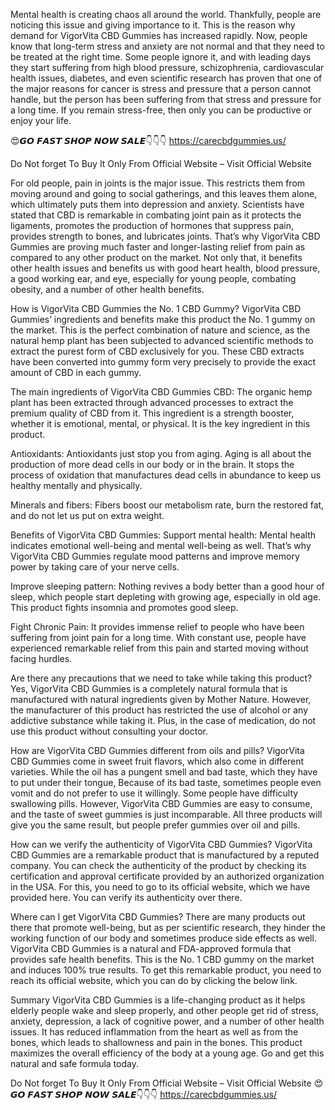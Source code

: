 Mental health is creating chaos all around the world. Thankfully, people are noticing this issue and giving importance to it. This is the reason why demand for VigorVita CBD Gummies has increased rapidly. Now, people know that long-term stress and anxiety are not normal and that they need to be treated at the right time. Some people ignore it, and with leading days they start suffering from high blood pressure, schizophrenia, cardiovascular health issues, diabetes, and even scientific research has proven that one of the major reasons for cancer is stress and pressure that a person cannot handle, but the person has been suffering from that stress and pressure for a long time. If you remain stress-free, then only you can be productive or enjoy your life. 

😍𝙂𝙊 𝙁𝘼𝙎𝙏 𝙎𝙃𝙊𝙋 𝙉𝙊𝙒 𝙎𝘼𝙇𝙀👇👇👇
https://carecbdgummies.us/

Do Not forget To Buy It Only From Official Website – Visit Official Website

For old people, pain in joints is the major issue. This restricts them from moving around and going to social gatherings, and this leaves them alone, which ultimately puts them into depression and anxiety. Scientists have stated that CBD is remarkable in combating joint pain as it protects the ligaments, promotes the production of hormones that suppress pain, provides strength to bones, and lubricates joints. That’s why VigorVita CBD Gummies are proving much faster and longer-lasting relief from pain as compared to any other product on the market. Not only that, it benefits other health issues and benefits us with good heart health, blood pressure, a good working ear, and eye, especially for young people, combating obesity, and a number of other health benefits.

How is VigorVita CBD Gummies the No. 1 CBD Gummy?
VigorVita CBD Gummies’ ingredients and benefits make this product the No. 1 gummy on the market. This is the perfect combination of nature and science, as the natural hemp plant has been subjected to advanced scientific methods to extract the purest form of CBD exclusively for you. These CBD extracts have been converted into gummy form very precisely to provide the exact amount of CBD in each gummy.


The main ingredients of VigorVita CBD Gummies
CBD: The organic hemp plant has been extracted through advanced processes to extract the premium quality of CBD from it. This ingredient is a strength booster, whether it is emotional, mental, or physical. It is the key ingredient in this product.

Antioxidants: Antioxidants just stop you from aging. Aging is all about the production of more dead cells in our body or in the brain. It stops the process of oxidation that manufactures dead cells in abundance to keep us healthy mentally and physically.

Minerals and fibers: Fibers boost our metabolism rate, burn the restored fat, and do not let us put on extra weight.

Benefits of VigorVita CBD Gummies:
Support mental health: Mental health indicates emotional well-being and mental well-being as well. That’s why VigorVita CBD Gummies regulate mood patterns and improve memory power by taking care of your nerve cells.

Improve sleeping pattern: Nothing revives a body better than a good hour of sleep, which people start depleting with growing age, especially in old age. This product fights insomnia and promotes good sleep.

Fight Chronic Pain: It provides immense relief to people who have been suffering from joint pain for a long time. With constant use, people have experienced remarkable relief from this pain and started moving without facing hurdles.

Are there any precautions that we need to take while taking this product?
Yes, VigorVita CBD Gummies is a completely natural formula that is manufactured with natural ingredients given by Mother Nature. However, the manufacturer of this product has restricted the use of alcohol or any addictive substance while taking it. Plus, in the case of medication, do not use this product without consulting your doctor.

How are VigorVita CBD Gummies different from oils and pills?
VigorVita CBD Gummies come in sweet fruit flavors, which also come in different varieties. While the oil has a pungent smell and bad taste, which they have to put under their tongue, Because of its bad taste, sometimes people even vomit and do not prefer to use it willingly. Some people have difficulty swallowing pills. However, VigorVita CBD Gummies are easy to consume, and the taste of sweet gummies is just incomparable. All three products will give you the same result, but people prefer gummies over oil and pills.

How can we verify the authenticity of VigorVita CBD Gummies?
VigorVita CBD Gummies are a remarkable product that is manufactured by a reputed company. You can check the authenticity of the product by checking its certification and approval certificate provided by an authorized organization in the USA. For this, you need to go to its official website, which we have provided here. You can verify its authenticity over there.

Where can I get VigorVita CBD Gummies?
There are many products out there that promote well-being, but as per scientific research, they hinder the working function of our body and sometimes produce side effects as well. VigorVita CBD Gummies is a natural and FDA-approved formula that provides safe health benefits. This is the No. 1 CBD gummy on the market and induces 100% true results. To get this remarkable product, you need to reach its official website, which you can do by clicking the below link.

Summary
VigorVita CBD Gummies is a life-changing product as it helps elderly people wake and sleep properly, and other people get rid of stress, anxiety, depression, a lack of cognitive power, and a number of other health issues. It has reduced inflammation from the heart as well as from the bones, which leads to shallowness and pain in the bones. This product maximizes the overall efficiency of the body at a young age. Go and get this natural and safe formula today.

Do Not forget To Buy It Only From Official Website – Visit Official Website
😍𝙂𝙊 𝙁𝘼𝙎𝙏 𝙎𝙃𝙊𝙋 𝙉𝙊𝙒 𝙎𝘼𝙇𝙀👇👇👇
https://carecbdgummies.us/
